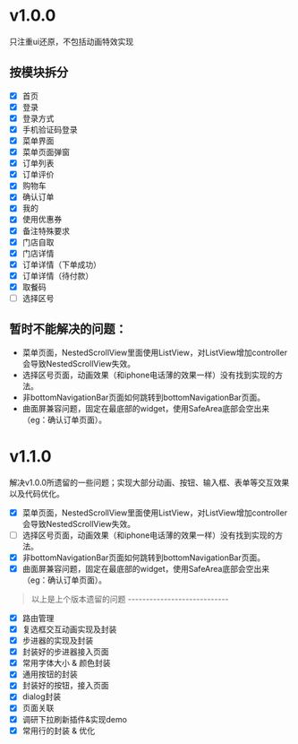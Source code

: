 <!--
 * @Author: meetqy
 * @since: 2019-08-08 10:32:20
 * @lastTime: 2019-09-26 14:52:14
 * @LastEditors: meetqy
 -->
# v1.0.0

只注重ui还原，不包括动画特效实现

## 按模块拆分

- [x] 首页
- [x] 登录
- [x] 登录方式
- [x] 手机验证码登录
- [x] 菜单界面
- [x] 菜单页面弹窗
- [x] 订单列表
- [x] 订单评价
- [x] 购物车
- [x] 确认订单
- [x] 我的
- [x] 使用优惠券
- [x] 备注特殊要求
- [x] 门店自取
- [x] 门店详情
- [x] 订单详情（下单成功）
- [x] 订单详情（待付款）
- [x] 取餐码
- [ ] 选择区号

## 暂时不能解决的问题： 

- 菜单页面，NestedScrollView里面使用ListView，对ListView增加controller会导致NestedScrollView失效。
- 选择区号页面，动画效果（和iphone电话薄的效果一样）没有找到实现的方法。
- 非bottomNavigationBar页面如何跳转到bottomNavigationBar页面。
- 曲面屏兼容问题，固定在最底部的widget，使用SafeArea底部会空出来（eg：确认订单页面）。

# v1.1.0

解决v1.0.0所遗留的一些问题；实现大部分动画、按钮、输入框、表单等交互效果以及代码优化。

- [x] 菜单页面，NestedScrollView里面使用ListView，对ListView增加controller会导致NestedScrollView失效。
- [ ] 选择区号页面，动画效果（和iphone电话薄的效果一样）没有找到实现的方法。
- [x] 非bottomNavigationBar页面如何跳转到bottomNavigationBar页面。
- [x] 曲面屏兼容问题，固定在最底部的widget，使用SafeArea底部会空出来（eg：确认订单页面）。

> 以上是上个版本遗留的问题 ----------------------------

- [x] 路由管理
- [x] 复选框交互动画实现及封装
- [x] 步进器的实现及封装
- [x] 封装好的步进器接入页面
- [x] 常用字体大小 & 颜色封装
- [x] 通用按钮的封装
- [x] 封装好的按钮，接入页面
- [x] dialog封装
- [x] 页面关联
- [x] 调研下拉刷新插件&实现demo
- [x] 常用行的封装 & 优化